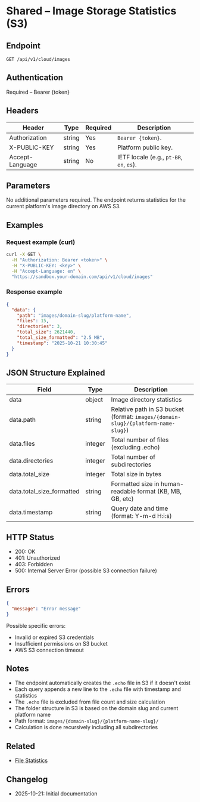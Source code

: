 # Shared – Image Storage Statistics (S3)

## Endpoint

```
GET /api/v1/cloud/images
```

## Authentication

Required – Bearer {token}

## Headers

| Header           | Type   | Required | Description |
| ---------------- | ------ | -------- | ----------- |
| Authorization    | string | Yes | `Bearer {token}`. |
| X-PUBLIC-KEY     | string | Yes      | Platform public key. |
| Accept-Language  | string | No       | IETF locale (e.g., `pt-BR`, `en`, `es`). |

## Parameters

No additional parameters required. The endpoint returns statistics for the current platform's image directory on AWS S3.

## Examples

### Request example (curl)

```bash
curl -X GET \
  -H "Authorization: Bearer <token>" \
  -H "X-PUBLIC-KEY: <key>" \
  -H "Accept-Language: en" \
  "https://sandbox.your-domain.com/api/v1/cloud/images"
```

### Response example

```json
{
  "data": {
    "path": "images/domain-slug/platform-name",
    "files": 15,
    "directories": 3,
    "total_size": 2621440,
    "total_size_formatted": "2.5 MB",
    "timestamp": "2025-10-21 10:30:45"
  }
}
```

## JSON Structure Explained

| Field | Type | Description |
| ----------- | ------- | ----------- |
| data        | object  | Image directory statistics |
| data.path   | string  | Relative path in S3 bucket (format: `images/{domain-slug}/{platform-name-slug}`) |
| data.files  | integer | Total number of files (excluding .echo) |
| data.directories | integer | Total number of subdirectories |
| data.total_size | integer | Total size in bytes |
| data.total_size_formatted | string | Formatted size in human-readable format (KB, MB, GB, etc) |
| data.timestamp | string | Query date and time (format: Y-m-d H:i:s) |

## HTTP Status

- 200: OK
- 401: Unauthorized
- 403: Forbidden
- 500: Internal Server Error (possible S3 connection failure)

## Errors

```json
{
  "message": "Error message"
}
```

Possible specific errors:
- Invalid or expired S3 credentials
- Insufficient permissions on S3 bucket
- AWS S3 connection timeout

## Notes

- The endpoint automatically creates the `.echo` file in S3 if it doesn't exist
- Each query appends a new line to the `.echo` file with timestamp and statistics
- The `.echo` file is excluded from file count and size calculation
- The folder structure in S3 is based on the domain slug and current platform name
- Path format: `images/{domain-slug}/{platform-name-slug}/`
- Calculation is done recursively including all subdirectories

## Related

- [File Statistics](CloudFilesIndex.md)

## Changelog

- 2025-10-21: Initial documentation
